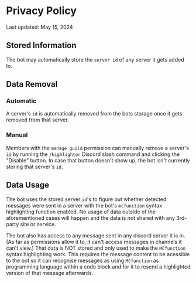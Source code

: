 Privacy Policy
====================

Last updated: May 15, 2024

## Stored Information
The bot may automatically store the `server id` of any server it gets added to.

## Data Removal
### Automatic
A server's `id` is automatically removed from the bots storage once it gets removed from that server.

### Manual
Members with the `manage_guild` permission can manually remove a server's `id` by running the `/highlighter` Discord slash command and clicking the "Disable" button. In case that button doesn't show up, the bot isn't currently storing that server's `id`.

## Data Usage
The bot uses the stored server `id`'s to figure out whether detected messages were sent in a server with the bot's `mcfunction` syntax highlighting function enabled. No usage of data outside of the aforementioned cases will happen and the data is not shared with any 3rd-party site or service.

The bot also has access to any message sent in any discord server it is in. (As far as permissions allow it to, it can't access messages in channels it can't view.) That data is NOT stored and only used to make the `MCfunction` syntax highlighting work. This requires the message content to be acessible to the bot so it can recognise messages as using `MCfunction` as programming language within a code block and for it to resend a highlighted version of that message afterwards.
